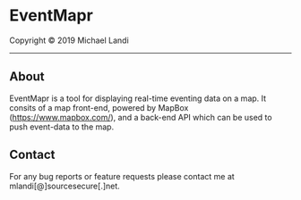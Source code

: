 # EventMapr #
Copyright © 2019 Michael Landi 

---  

## About ##

EventMapr is a tool for displaying real-time eventing data on a map.  It consits of a map front-end, powered by MapBox (https://www.mapbox.com/), and a back-end API which can be used to push event-data to the map.

## Contact ##

For any bug reports or feature requests please contact me at mlandi[@]sourcesecure[.]net.